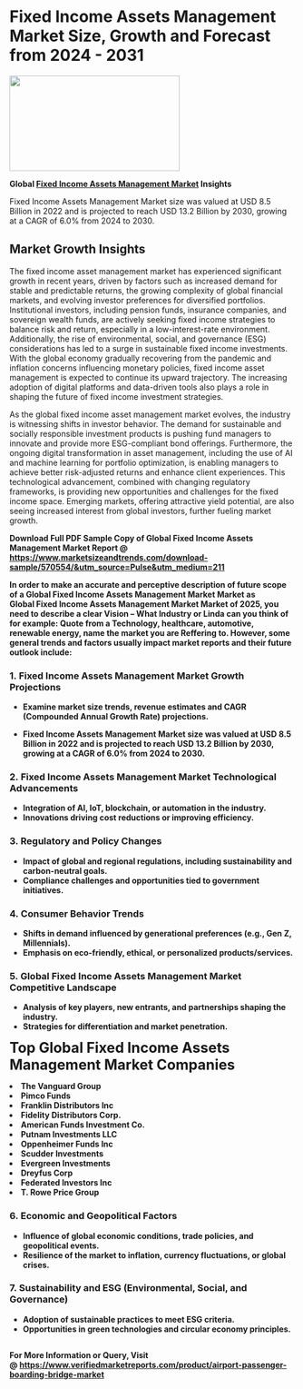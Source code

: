 <H1>Fixed Income Assets Management Market Size, Growth and Forecast from 2024 - 2031</H1><img class="aligncenter size-medium wp-image-584254" src="https://thirdeyenews.in/wp-content/uploads/2024/09/Global-Market-Research-300x168.jpeg" alt="" width="300" height="168" /><p><strong>Global&nbsp;<a href="https://www.marketsizeandtrends.com/download-sample/570554/&amp;utm_source=Pulse&amp;utm_medium=211">Fixed Income Assets Management Market</a> Insights</strong></p><p>Fixed Income Assets Management Market size was valued at USD 8.5 Billion in 2022 and is projected to reach USD 13.2 Billion by 2030, growing at a CAGR of 6.0% from 2024 to 2030.</p><p><h2>Market Growth Insights</h2> <p>The fixed income asset management market has experienced significant growth in recent years, driven by factors such as increased demand for stable and predictable returns, the growing complexity of global financial markets, and evolving investor preferences for diversified portfolios. Institutional investors, including pension funds, insurance companies, and sovereign wealth funds, are actively seeking fixed income strategies to balance risk and return, especially in a low-interest-rate environment. Additionally, the rise of environmental, social, and governance (ESG) considerations has led to a surge in sustainable fixed income investments. With the global economy gradually recovering from the pandemic and inflation concerns influencing monetary policies, fixed income asset management is expected to continue its upward trajectory. The increasing adoption of digital platforms and data-driven tools also plays a role in shaping the future of fixed income investment strategies.</p> <p><strong></strong></p> <p>As the global fixed income asset management market evolves, the industry is witnessing shifts in investor behavior. The demand for sustainable and socially responsible investment products is pushing fund managers to innovate and provide more ESG-compliant bond offerings. Furthermore, the ongoing digital transformation in asset management, including the use of AI and machine learning for portfolio optimization, is enabling managers to achieve better risk-adjusted returns and enhance client experiences. This technological advancement, combined with changing regulatory frameworks, is providing new opportunities and challenges for the fixed income space. Emerging markets, offering attractive yield potential, are also seeing increased interest from global investors, further fueling market growth.</p> <p><strong></p><p><span class=""><strong>Download Full PDF Sample Copy of Global Fixed Income Assets Management Market Report</strong> @ <a href="https://www.marketsizeandtrends.com/download-sample/570554/&amp;utm_source=Pulse&amp;utm_medium=211" target="_blank">https://www.marketsizeandtrends.com/download-sample/570554/&amp;utm_source=Pulse&amp;utm_medium=211</a></span></p><p>In order to make an accurate and perceptive description of future scope of a Global&nbsp;Fixed Income Assets Management Market Market as Global&nbsp;Fixed Income Assets Management Market Market of 2025, you need to describe a clear Vision &ndash; What Industry or Linda can you think of for example: Quote from a Technology, healthcare, automotive, renewable energy, name the market you are Reffering to. However, some general trends and factors usually impact market reports and their future outlook include:</p><h3>1.&nbsp;<strong>Fixed Income Assets Management Market Growth Projections</strong></h3><ul><li>Examine market size trends, revenue estimates and CAGR (Compounded Annual Growth Rate) projections.</li><li><p>Fixed Income Assets Management Market size was valued at USD 8.5 Billion in 2022 and is projected to reach USD 13.2 Billion by 2030, growing at a CAGR of 6.0% from 2024 to 2030.</p></li></ul><h3>2.&nbsp;<strong>Fixed Income Assets Management Market Technological Advancements</strong></h3><ul><li>Integration of AI, IoT, blockchain, or automation in the industry.</li><li>Innovations driving cost reductions or improving efficiency.</li></ul><h3>3.&nbsp;<strong>Regulatory and Policy Changes</strong></h3><ul><li>Impact of global and regional regulations, including sustainability and carbon-neutral goals.</li><li>Compliance challenges and opportunities tied to government initiatives.</li></ul><h3>4.&nbsp;<strong>Consumer Behavior Trends</strong></h3><ul><li>Shifts in demand influenced by generational preferences (e.g., Gen Z, Millennials).</li><li>Emphasis on eco-friendly, ethical, or personalized products/services.</li></ul><h3>5.&nbsp;<strong>Global Fixed Income Assets Management Market Competitive Landscape</strong></h3><ul><li>Analysis of key players, new entrants, and partnerships shaping the industry.</li><li>Strategies for differentiation and market penetration.</li></ul><p data-pm-slice="1 1 []"><span style="color: inherit; font-family: inherit; font-size: 25px;">Top Global Fixed Income Assets Management Market Companies</span></p><div class="" data-test-id=""><p><li>The Vanguard Group</li><li> Pimco Funds</li><li> Franklin Distributors Inc</li><li> Fidelity Distributors Corp.</li><li> American Funds Investment Co.</li><li> Putnam Investments LLC</li><li> Oppenheimer Funds Inc</li><li> Scudder Investments</li><li> Evergreen Investments</li><li> Dreyfus Corp</li><li> Federated Investors Inc</li><li> T. Rowe Price Group</li></p></div><h3>6.&nbsp;<strong>Economic and Geopolitical Factors</strong></h3><ul><li>Influence of global economic conditions, trade policies, and geopolitical events.</li><li>Resilience of the market to inflation, currency fluctuations, or global crises.</li></ul><h3>7.&nbsp;<strong>Sustainability and ESG (Environmental, Social, and Governance)</strong></h3><ul><li>Adoption of sustainable practices to meet ESG criteria.</li><li>Opportunities in green technologies and circular economy principles.</li></ul><h2><strong style="font-size: 14px;">For More Information or Query, Visit @&nbsp;</strong><a style="background-color: #ffffff; font-size: 14px;" href="https://www.marketsizeandtrends.com/report/fixed-income-assets-management-market/" target="_blank">https://www.verifiedmarketreports.com/product/airport-passenger-boarding-bridge-market</a></h2>
